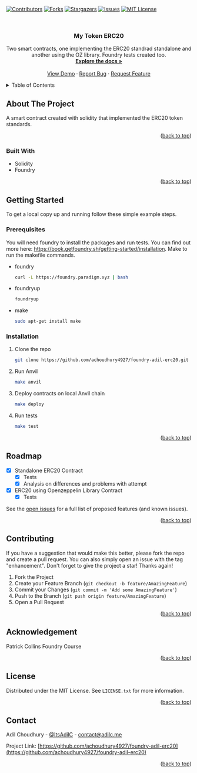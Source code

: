 <a name="readme-top"></a>

[![Contributors][contributors-shield]][contributors-url]
[![Forks][forks-shield]][forks-url]
[![Stargazers][stars-shield]][stars-url]
[![Issues][issues-shield]][issues-url]
[![MIT License][license-shield]][license-url]

<!-- PROJECT LOGO -->
<br />
<div align="center">

<h3 align="center">My Token ERC20</h3>

  <p align="center">
    Two smart contracts, one implementing the ERC20 standrad standalone and another using the OZ library. Foundry tests created too.
    <br />
    <a href="https://github.com/achoudhury4927/foundry-adil-erc20"><strong>Explore the docs »</strong></a>
    <br />
    <br />
    <a href="https://github.com/achoudhury4927/foundry-adil-erc20">View Demo</a>
    ·
    <a href="https://github.com/achoudhury4927/foundry-adil-erc20/issues">Report Bug</a>
    ·
    <a href="https://github.com/achoudhury4927/foundry-adil-erc20/issues">Request Feature</a>
  </p>
</div>

<!-- TABLE OF CONTENTS -->
<details>
  <summary>Table of Contents</summary>
  <ol>
    <li>
      <a href="#about-the-project">About The Project</a>
      <ul>
        <li><a href="#built-with">Built With</a></li>
      </ul>
    </li>
    <li>
      <a href="#getting-started">Getting Started</a>
      <ul>
        <li><a href="#prerequisites">Prerequisites</a></li>
        <li><a href="#installation">Installation</a></li>
      </ul>
    </li>
    <li><a href="#roadmap">Roadmap</a></li>
    <li><a href="#contributing">Contributing</a></li>
    <li><a href="#acknowledgement">Acknowledgement</a></li>
    <li><a href="#license">License</a></li>
    <li><a href="#contact">Contact</a></li>
  </ol>
</details>

<!-- ABOUT THE PROJECT -->

## About The Project

A smart contract created with solidity that implemented the ERC20 token standards.

<p align="right">(<a href="#readme-top">back to top</a>)</p>

### Built With

- Solidity
- Foundry

<p align="right">(<a href="#readme-top">back to top</a>)</p>

<!-- GETTING STARTED -->

## Getting Started

To get a local copy up and running follow these simple example steps.

### Prerequisites

You will need foundry to install the packages and run tests. You can find out more here: https://book.getfoundry.sh/getting-started/installation. Make to run the makefile commands.

- foundry

  ```sh
  curl -L https://foundry.paradigm.xyz | bash
  ```

- foundryup

  ```sh
  foundryup
  ```

- make
  ```sh
  sudo apt-get install make
  ```

### Installation

1. Clone the repo
   ```sh
   git clone https://github.com/achoudhury4927/foundry-adil-erc20.git
   ```
2. Run Anvil
   ```sh
   make anvil
   ```
3. Deploy contracts on local Anvil chain
   ```sh
   make deploy
   ```
4. Run tests
   ```sh
   make test
   ```

<p align="right">(<a href="#readme-top">back to top</a>)</p>

<!-- ROADMAP -->

## Roadmap

- [x] Standalone ERC20 Contract
  - [x] Tests
  - [x] Analysis on differences and problems with attempt
- [x] ERC20 using Openzeppelin Library Contract
  - [x] Tests

See the [open issues](https://github.com/achoudhury4927/foundry-adil-erc20/issues) for a full list of proposed features (and known issues).

<p align="right">(<a href="#readme-top">back to top</a>)</p>

<!-- CONTRIBUTING -->

## Contributing

If you have a suggestion that would make this better, please fork the repo and create a pull request. You can also simply open an issue with the tag "enhancement".
Don't forget to give the project a star! Thanks again!

1. Fork the Project
2. Create your Feature Branch (`git checkout -b feature/AmazingFeature`)
3. Commit your Changes (`git commit -m 'Add some AmazingFeature'`)
4. Push to the Branch (`git push origin feature/AmazingFeature`)
5. Open a Pull Request

<p align="right">(<a href="#readme-top">back to top</a>)</p>

<!-- ACKNOWLEDGEMENT -->

## Acknowledgement

Patrick Collins Foundry Course

<p align="right">(<a href="#readme-top">back to top</a>)</p>

<!-- LICENSE -->

## License

Distributed under the MIT License. See `LICENSE.txt` for more information.

<p align="right">(<a href="#readme-top">back to top</a>)</p>

<!-- CONTACT -->

## Contact

Adil Choudhury - [@ItsAdilC](https://twitter.com/ItsAdilC) - contact@adilc.me

Project Link: [https://github.com/achoudhury4927/foundry-adil-erc20](https://github.com/achoudhury4927/foundry-adil-erc20)

<p align="right">(<a href="#readme-top">back to top</a>)</p>

<!-- MARKDOWN LINKS & IMAGES -->
<!-- https://www.markdownguide.org/basic-syntax/#reference-style-links -->

[contributors-shield]: https://img.shields.io/github/contributors/achoudhury4927/foundry-adil-erc20.svg?style=for-the-badge
[contributors-url]: https://github.com/achoudhury4927/foundry-adil-erc20/graphs/contributors
[forks-shield]: https://img.shields.io/github/forks/achoudhury4927/foundry-adil-erc20.svg?style=for-the-badge
[forks-url]: https://github.com/achoudhury4927/foundry-adil-erc20/network/members
[stars-shield]: https://img.shields.io/github/stars/achoudhury4927/foundry-adil-erc20.svg?style=for-the-badge
[stars-url]: https://github.com/achoudhury4927/foundry-adil-erc20/stargazers
[issues-shield]: https://img.shields.io/github/issues/achoudhury4927/foundry-adil-erc20.svg?style=for-the-badge
[issues-url]: https://github.com/achoudhury4927/foundry-adil-erc20/issues
[license-shield]: https://img.shields.io/github/license/achoudhury4927/foundry-adil-erc20?style=for-the-badge
[license-url]: https://github.com/achoudhury4927/foundry-adil-erc20/blob/master/LICENSE.txt
